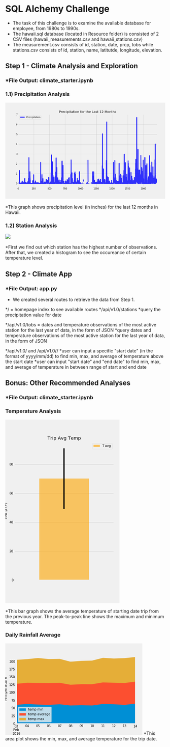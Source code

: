 # SQL Alchemy Challenge

* The task of this challenge is to examine the available database for employee, from 1980s to 1990s. 
* The hawaii.sql database (located in Resource folder) is consisted of 2 CSV files (hawaii_measurements.csv and hawaii_stations.csv)
* The measurement.csv consists of id, station, date, prcp, tobs while stations.csv consists of id, station, name, latitutde, longitude, elevation. 

## Step 1 - Climate Analysis and Exploration

### *File Output: climate_starter.ipynb

### 1.1) Precipitation Analysis

![](Images_Output/Precipitation.png)

*This graph shows precipitation level (in inches) for the last 12 months in Hawaii. 


### 1.2) Station Analysis

![](Images_Output/PTemperaturevsFrequency.png)


*First we find out which station has the highest number of observations. After that, we created a histogram to see the occureance of certain temperature level. 


## Step 2 -  Climate App
### *File Output: app.py

* We created several routes to retrieve the data from Step 1.

*/ = homepage index to see available routes 
*/api/v1.0/stations 
*query the precipitation value for date

*/api/v1.0/tobs = dates and temperature observations of the most active station for the last year of data, in the form of JSON
*query dates and temperature observations of the most active station for the last year of data, in the form of JSON


*/api/v1.0/<start> and /api/v1.0/<start>/<end> 
*user can input a specific "start date" (in the format of yyyy/mm/dd) to find min, max, and average of temperature above the start date
*user can input "start date" and "end date" to find min, max, and average of temperature in between range of start and end date  


## Bonus: Other Recommended Analyses

### *File Output: climate_starter.ipynb

### Temperature Analysis 

![](Images_Output/TripAvgTemp.png)

*This bar graph shows the average temperature of starting date trip from the previous year. The peak-to-peak line shows the maximum and minimum temperature. 

### Daily Rainfall Average
![](Images_Output/AreaPlot.png)
*This area plot shows the min, max, and average temperature for the trip date. 


